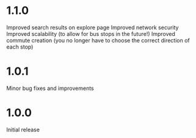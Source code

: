 # 1.1.0

Improved search results on explore page
Improved network security
Improved scalability (to allow for bus stops in the future!)
Improved commute creation (you no longer have to choose the correct direction of each stop)

# 1.0.1

Minor bug fixes and improvements

# 1.0.0

Initial release
